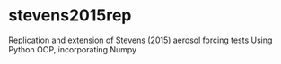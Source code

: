 # stevens2015rep
Replication and extension of Stevens (2015) aerosol forcing tests
Using Python OOP, incorporating Numpy
